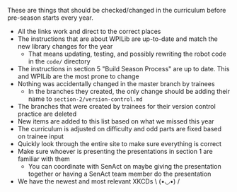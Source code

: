 These are things that should be checked/changed in the curriculum before pre-season starts every year.

- All the links work and direct to the correct places
- The instructions that are about WPILib are up-to-date and match the new library changes for the year
    - That means updating, testing, and possibly rewriting the robot code in the `code/` directory
- The instructions in section 5 "Build Season Process" are up to date. This and WPILib are the most prone to change
- Nothing was accidentally changed in the master branch by trainees
    - In the branches they created, the only change should be adding their name to `section-2/version-control.md`
- The branches that were created by trainees for their version control practice are deleted
- New items are added to this list based on what we missed this year
- The curriculum is adjusted on difficulty and odd parts are fixed based on trainee input
- Quickly look through the entire site to make sure everything is correct
- Make sure whoever is presenting the presentations in section 1 are familiar with them
    - You can coordinate with SenAct on maybe giving the presentation together or having a SenAct team member do the presentation
- We have the newest and most relevant XKCDs \ (•◡•) /
